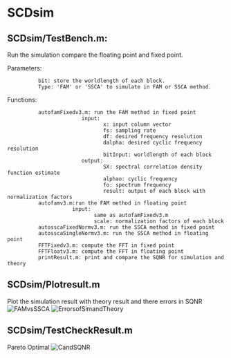 # SCDsim

## SCDsim/TestBench.m: 
Run the simulation compare the floating point and fixed point. 

  Parameters:
  
              bit: store the worldlength of each block. 
              Type: 'FAM' or 'SSCA' to simulate in FAM or SSCA method. 
              
  Functions:
  
              autofamFixedv3.m: run the FAM method in fixed point
                            input:
                                   x: input column vector 
                                   fs: sampling rate
                                   df: desired frequency resolution 
                                   dalpha: desired cyclic frequency resolution
                                   bitInput: worldlength of each block
                            output: 
                                   SX: spectral correlation density function estimate
                                   alphao: cyclic frequency
                                   fo: spectrum frequency
                                   result: output of each block with normalization factors
              autofamv3.m:run the FAM method in floating point
                         input:
                                same as autofamFixedv3.m
                                scale: normalization factors of each block
              autosscaFixedNormv3.m: run the SSCA method in fixed point
              autosscaSingleNormv3.m: run the SSCA method in floating point
              FFTFixedv3.m: compute the FFT in fixed point
              FFTFloatv3.m: compute the FFT in floating point
              printResult.m: print and compare the SQNR for simulation and theory
## SCDsim/Plotresult.m
Plot the simulation result with theory result and there errors in SQNR
![FAMvsSSCA](https://user-images.githubusercontent.com/33167403/110276173-b0e76780-8026-11eb-8e00-f2ed1f2e370c.jpg)
![ErrorsofSimandTheory](https://user-images.githubusercontent.com/33167403/110276177-b5ac1b80-8026-11eb-8acd-302c61dab12a.jpg)

## SCDsim/TestCheckResult.m
Pareto Optimal 
![CandSQNR](https://user-images.githubusercontent.com/33167403/110276255-dbd1bb80-8026-11eb-8e7b-7493255907c3.jpg)
